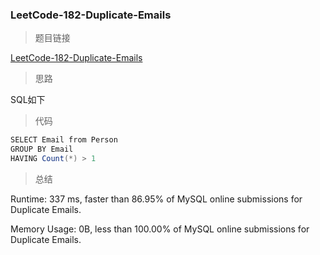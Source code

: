 ### LeetCode-182-Duplicate-Emails

> 题目链接

[LeetCode-182-Duplicate-Emails](https://leetcode.com/problems/duplicate-emails/)

> 思路

SQL如下

> 代码

```java
SELECT Email from Person
GROUP BY Email 
HAVING Count(*) > 1
```

> 总结

Runtime: 337 ms, faster than 86.95% of MySQL online submissions for Duplicate Emails.

Memory Usage: 0B, less than 100.00% of MySQL online submissions for Duplicate Emails.
